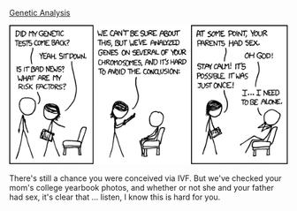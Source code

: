[Genetic Analysis](https://xkcd.com/830)

![Genetic Analysis](./random_comic.png)

There's still a chance you were conceived via IVF. But we've checked your mom's college yearbook photos, and whether or not she and your father had sex, it's clear that ... listen, I know this is hard for you.

